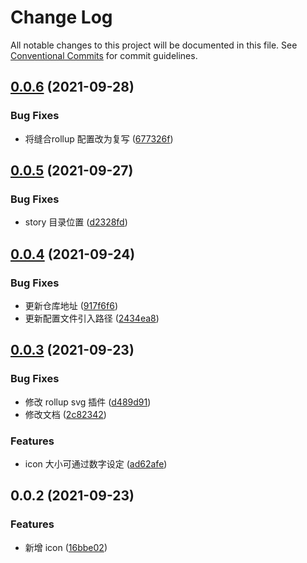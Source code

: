 # Change Log

All notable changes to this project will be documented in this file.
See [Conventional Commits](https://conventionalcommits.org) for commit guidelines.

## [0.0.6](https://github.com/ElonWu/elonwu_ui/compare/@elonwu/web-icon@0.0.5...@elonwu/web-icon@0.0.6) (2021-09-28)


### Bug Fixes

* 将缝合rollup 配置改为复写 ([677326f](https://github.com/ElonWu/elonwu_ui/commit/677326fb522e0e85f68ea2e6b9b2683e07f3f423))





## [0.0.5](https://github.com/ElonWu/elonwu_ui/compare/@elonwu/web-icon@0.0.4...@elonwu/web-icon@0.0.5) (2021-09-27)


### Bug Fixes

* story 目录位置 ([d2328fd](https://github.com/ElonWu/elonwu_ui/commit/d2328fd217b799b1522c06d2bd2e52e2911d5f61))





## [0.0.4](https://github.com/ElonWu/elonwu_ui/compare/@elonwu/web-icon@0.0.3...@elonwu/web-icon@0.0.4) (2021-09-24)


### Bug Fixes

* 更新仓库地址 ([917f6f6](https://github.com/ElonWu/elonwu_ui/commit/917f6f6cf2264b35910a944b2b06754027b59099))
* 更新配置文件引入路径 ([2434ea8](https://github.com/ElonWu/elonwu_ui/commit/2434ea87c33a4b9fd6fee7b23abdc6f19e1386c7))





## [0.0.3](https://github.com/ElonWu/elonwu_ui/compare/@elonwu/web-icon@0.0.2...@elonwu/web-icon@0.0.3) (2021-09-23)

### Bug Fixes

- 修改 rollup svg 插件 ([d489d91](https://github.com/ElonWu/elonwu_ui/commit/d489d9184e76cea71ec03e8bd4383f1676436983))
- 修改文档 ([2c82342](https://github.com/ElonWu/elonwu_ui/commit/2c82342819232abbb8933e457e7456d0b5e91206))

### Features

- icon 大小可通过数字设定 ([ad62afe](https://github.com/ElonWu/elonwu_ui/commit/ad62afe5320fae803e693d1b54646cb42afb3d0b))

## 0.0.2 (2021-09-23)

### Features

- 新增 icon ([16bbe02](https://github.com/ElonWu/elonwu_ui/commit/16bbe02c099b92534e85cf9df378bb1e421eddde))
